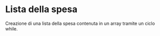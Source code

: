 # Lista della spesa

Creazione di una lista della spesa contenuta in un array tramite un ciclo while.